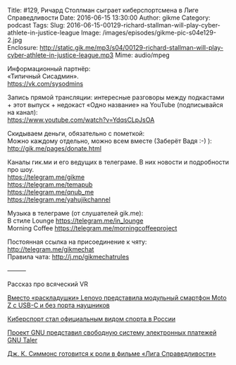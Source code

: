 Title: #129, Ричард Столлман сыграет киберспортсмена в Лиге Справедливости
Date: 2016-06-15 13:30:00
Author: gikme
Category: podcast
Tags: 
Slug: 2016-06-15-00129-richard-stallman-will-play-cyber-athlete-in-justice-league
Image: /images/episodes/gikme-pic-s04e129-2.jpg  
Enclosure: http://static.gik.me/mp3/s04/00129-richard-stallman-will-play-cyber-athlete-in-justice-league.mp3
Mime: audio/mpeg


Информационный партнёр:  
«Типичный Сисадмин».  
<https://vk.com/sysodmins>

Запись прямой трансляции: интересные разговоры между подкастами + этот выпуск + недокаст «Одно название» на YouTube (подписывайся на канал):  
<https://www.youtube.com/watch?v=YdqsCLpJsOA>

Скидываем деньги, обязательно с пометкой:  
Можно каждому отдельно, можно всем вместе (Заберёт Вадя :-) ):  
<http://gik.me/pages/donate.html>

Каналы гик.ми и его ведущих в телеграме. В них новости и подробности про шоу.  
<https://telegram.me/gikme>  
<https://telegram.me/temapub>  
<https://telegram.me/qnub_me>  
<https://telegram.me/yahujikchannel>

Музыка в телеграме (от слушателей gik.me):  
В стиле Lounge <https://telegram.me/in_lounge>  
Morning Coffee <https://telegram.me/morningcoffeeproject>

Постоянная ссылка на присоединение к чяту: <http://telegram.me/gikmechat>  
Правила чата: <http://j.mp/gikmechatrules>

———

Рассказ про всяческий VR

[Вместо «раскладушки» Lenovo представила модульный смартфон Moto Z с USB-C и без порта наушников](https://tjournal.ru/29528-vmesto-raskladushki-lenovo-predstavila-modulnii-smartfon-moto-z-s-usb-c-i-bez-porta-naushnikov)

[Киберспорт стал официальным видом спорта в России](https://tjournal.ru/29432-kibersport-stal-oficialnim-vidom-sporta-v-rossii)

[Проект GNU представил свободную систему электронных платежей GNU Taler](https://rublacklist.net/17578/)

[Дж. К. Симмонс готовится к роли в фильме «Лига Справедливости»](https://tjournal.ru/29424-foto-dzh-k-simmons-gotovitsya-k-roli-v-filme-liga-spravedlivosti)
